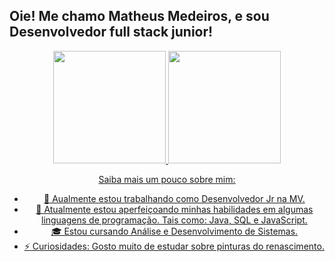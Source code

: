 ## Oie! Me chamo Matheus Medeiros, e sou Desenvolvedor full stack junior!
<div align="center">
  <a href="https://github.com/matheusmedeirosn">
  <img height="180em" src="https://github-readme-stats.vercel.app/api?username=matheusmedeirosn&show_icons=true&theme=blue-green&include_all_commits=true&count_private=true"/>
  <img height="180em" src="https://github-readme-stats.vercel.app/api/top-langs/?username=matheusmedeirosn&layout=compact&langs_count=7&theme=blue-green"/>

Saiba mais um pouco sobre mim:

- 🔭 Aualmente estou trabalhando como Desenvolvedor Jr na MV.
- 🌱 Atualmente estou aperfeiçoando minhas habilidades em algumas linguagens de programação. Tais como: Java, SQL e JavaScript.
- 🎓 Estou cursando Análise e Desenvolvimento de Sistemas.
- ⚡ Curiosidades: Gosto muito de estudar sobre pinturas do renascimento.
